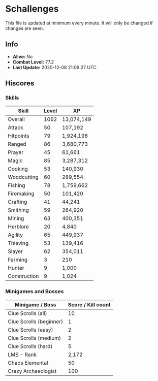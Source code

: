 # Schallenges

This file is updated at minimum every minute. It will only be changed if changes are seen.

## Info

 - **Alive:** No
 - **Combat Level:** 77.2
 - **Last Update:** 2020-12-08 21:09:27 UTC

## Hiscores

### Skills

| Skill | Level | XP |
|--|--|--|
| Overall | 1062 | 13,074,149 |
| Attack | 50 | 107,192 |
| Hitpoints | 79 | 1,924,196 |
| Ranged | 86 | 3,680,773 |
| Prayer | 45 | 61,661 |
| Magic | 85 | 3,287,312 |
| Cooking | 53 | 140,930 |
| Woodcutting | 60 | 289,554 |
| Fishing | 78 | 1,759,662 |
| Firemaking | 50 | 101,420 |
| Crafting | 41 | 44,241 |
| Smithing | 59 | 264,920 |
| Mining | 63 | 400,351 |
| Herblore | 20 | 4,840 |
| Agility | 65 | 449,937 |
| Thieving | 53 | 139,416 |
| Slayer | 62 | 354,011 |
| Farming | 3 | 210 |
| Hunter | 9 | 1,000 |
| Construction | 9 | 1,024 |

### Minigames and Bosses

| Minigame / Boss | Score / Kill count |
|--|--|
| Clue Scrolls (all) | 10 |
| Clue Scrolls (beginner) | 1 |
| Clue Scrolls (easy) | 2 |
| Clue Scrolls (medium) | 2 |
| Clue Scrolls (hard) | 5 |
| LMS - Rank | 2,172 |
| Chaos Elemental | 50 |
| Crazy Archaeologist | 100 |
